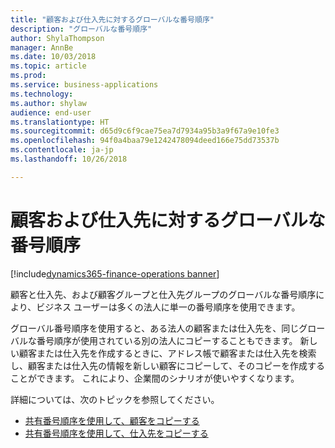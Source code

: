 ```yaml
---
title: "顧客および仕入先に対するグローバルな番号順序"
description: "グローバルな番号順序"
author: ShylaThompson
manager: AnnBe
ms.date: 10/03/2018
ms.topic: article
ms.prod: 
ms.service: business-applications
ms.technology: 
ms.author: shylaw
audience: end-user
ms.translationtype: HT
ms.sourcegitcommit: d65d9c6f9cae75ea7d7934a95b3a9f67a9e10fe3
ms.openlocfilehash: 94f0a4baa79e1242478094deed166e75dd73537b
ms.contentlocale: ja-jp
ms.lasthandoff: 10/26/2018

---
```

#  <a name="global-number-sequences-for-customers-and-vendors"></a>顧客および仕入先に対するグローバルな番号順序

[!include[dynamics365-finance-operations banner](../includes/dynamics365-finance-operations.md)]


顧客と仕入先、および顧客グループと仕入先グループのグローバルな番号順序により、ビジネス ユーザーは多くの法人に単一の番号順序を使用できます。 

グローバル番号順序を使用すると、ある法人の顧客または仕入先を、同じグローバルな番号順序が使用されている別の法人にコピーすることもできます。 新しい顧客または仕入先を作成するときに、アドレス帳で顧客または仕入先を検索し、顧客または仕入先の情報を新しい顧客にコピーして、そのコピーを作成することができます。 これにより、企業間のシナリオが使いやすくなります。 

詳細については、次のトピックを参照してください。

- [共有番号順序を使用して、顧客をコピーする](https://docs.microsoft.com/en-us/dynamics365/unified-operations/financials/accounts-receivable/copy-customer)
- [共有番号順序を使用して、仕入先をコピーする](https://docs.microsoft.com/en-us/dynamics365/unified-operations/financials/accounts-payable/vendor-copy)


